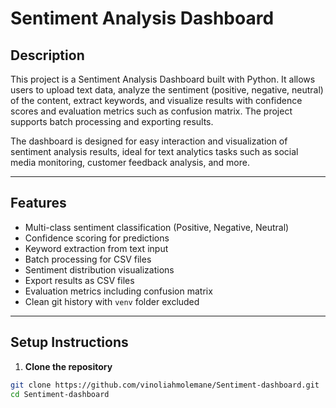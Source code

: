# Sentiment Analysis Dashboard

## Description
This project is a Sentiment Analysis Dashboard built with Python. It allows users to upload text data, analyze the sentiment (positive, negative, neutral) of the content, extract keywords, and visualize results with confidence scores and evaluation metrics such as confusion matrix. The project supports batch processing and exporting results.

The dashboard is designed for easy interaction and visualization of sentiment analysis results, ideal for text analytics tasks such as social media monitoring, customer feedback analysis, and more.

---

## Features
- Multi-class sentiment classification (Positive, Negative, Neutral)
- Confidence scoring for predictions
- Keyword extraction from text input
- Batch processing for CSV files
- Sentiment distribution visualizations
- Export results as CSV files
- Evaluation metrics including confusion matrix
- Clean git history with `venv` folder excluded

---

## Setup Instructions

1. **Clone the repository**

```bash
git clone https://github.com/vinoliahmolemane/Sentiment-dashboard.git
cd Sentiment-dashboard

